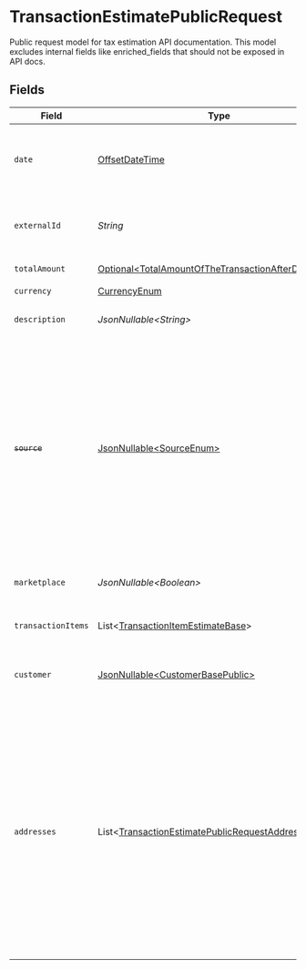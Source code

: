 # TransactionEstimatePublicRequest

Public request model for tax estimation API documentation.
This model excludes internal fields like enriched_fields that should not be exposed in API docs.


## Fields

| Field                                                                                                                                                                                                                                                                                                     | Type                                                                                                                                                                                                                                                                                                      | Required                                                                                                                                                                                                                                                                                                  | Description                                                                                                                                                                                                                                                                                               |
| --------------------------------------------------------------------------------------------------------------------------------------------------------------------------------------------------------------------------------------------------------------------------------------------------------- | --------------------------------------------------------------------------------------------------------------------------------------------------------------------------------------------------------------------------------------------------------------------------------------------------------- | --------------------------------------------------------------------------------------------------------------------------------------------------------------------------------------------------------------------------------------------------------------------------------------------------------- | --------------------------------------------------------------------------------------------------------------------------------------------------------------------------------------------------------------------------------------------------------------------------------------------------------- |
| `date`                                                                                                                                                                                                                                                                                                    | [OffsetDateTime](https://docs.oracle.com/javase/8/docs/api/java/time/OffsetDateTime.html)                                                                                                                                                                                                                 | :heavy_check_mark:                                                                                                                                                                                                                                                                                        | The date of the transaction in ISO 8601 format (e.g., 2025-01-25T12:00:00Z).                                                                                                                                                                                                                              |
| `externalId`                                                                                                                                                                                                                                                                                              | *String*                                                                                                                                                                                                                                                                                                  | :heavy_check_mark:                                                                                                                                                                                                                                                                                        | Unique identifier of this transaction in the source system.                                                                                                                                                                                                                                               |
| `totalAmount`                                                                                                                                                                                                                                                                                             | [Optional\<TotalAmountOfTheTransactionAfterDiscounts>](../../models/components/TotalAmountOfTheTransactionAfterDiscounts.md)                                                                                                                                                                              | :heavy_minus_sign:                                                                                                                                                                                                                                                                                        | Total amount of the transaction.                                                                                                                                                                                                                                                                          |
| `currency`                                                                                                                                                                                                                                                                                                | [CurrencyEnum](../../models/components/CurrencyEnum.md)                                                                                                                                                                                                                                                   | :heavy_check_mark:                                                                                                                                                                                                                                                                                        | N/A                                                                                                                                                                                                                                                                                                       |
| `description`                                                                                                                                                                                                                                                                                             | *JsonNullable\<String>*                                                                                                                                                                                                                                                                                   | :heavy_minus_sign:                                                                                                                                                                                                                                                                                        | An optional description of the transaction.                                                                                                                                                                                                                                                               |
| ~~`source`~~                                                                                                                                                                                                                                                                                              | [JsonNullable\<SourceEnum>](../../models/components/SourceEnum.md)                                                                                                                                                                                                                                        | :heavy_minus_sign:                                                                                                                                                                                                                                                                                        | : warning: ** DEPRECATED **: This will be removed in a future release, please migrate away from it as soon as possible.<br/><br/>While currently not used, it may be used in the future to determine taxability. The source of the transaction (e.g., OTHER).                                             |
| `marketplace`                                                                                                                                                                                                                                                                                             | *JsonNullable\<Boolean>*                                                                                                                                                                                                                                                                                  | :heavy_minus_sign:                                                                                                                                                                                                                                                                                        | Indicates if the transaction involves a marketplace.                                                                                                                                                                                                                                                      |
| `transactionItems`                                                                                                                                                                                                                                                                                        | List\<[TransactionItemEstimateBase](../../models/components/TransactionItemEstimateBase.md)>                                                                                                                                                                                                              | :heavy_check_mark:                                                                                                                                                                                                                                                                                        | List of items involved in the transaction.                                                                                                                                                                                                                                                                |
| `customer`                                                                                                                                                                                                                                                                                                | [JsonNullable\<CustomerBasePublic>](../../models/components/CustomerBasePublic.md)                                                                                                                                                                                                                        | :heavy_minus_sign:                                                                                                                                                                                                                                                                                        | Details about the customer. If the customer is not found, it will be ignored.                                                                                                                                                                                                                             |
| `addresses`                                                                                                                                                                                                                                                                                               | List\<[TransactionEstimatePublicRequestAddress](../../models/components/TransactionEstimatePublicRequestAddress.md)>                                                                                                                                                                                      | :heavy_check_mark:                                                                                                                                                                                                                                                                                        | List of addresses related to the transaction. At least one BILL_TO or SHIP_TO address must be provided. The address will be validated during estimation, and the transaction may be rejected if the address does not pass validation. The SHIP_TO will be preferred to use for determining tax liability. |